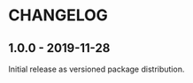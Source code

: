 CHANGELOG
=========

1.0.0 - 2019-11-28
------------------

Initial release as versioned package distribution.

